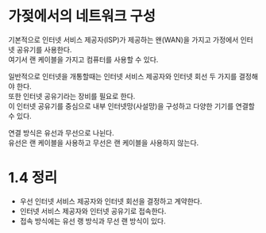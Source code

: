 # 가젖에서의 네트워크 구성
기본적으로 인터넷 서비스 제공자(ISP)가 제공하는 왠(WAN)을 가지고 가정에서 인터넷 공유기를 사용한다.  
여기서 랜 케이블을 가지고 컴퓨터를 사용할 수 있다.  

일반적으로 인터넷을 개통할때는 인터넷 서비스 제공자와 인터넷 회선 두 가지를 결정해야 한다.  
또한 인터넷 공유기라는 장비를 필요로 한다.  
이 인터넷 공유기를 중심으로 내부 인터넷망(사설망)을 구성하고 다양한 기기를 연결할 수 있다.  

연결 방식은 유선과 무선으로 나뉜다.  
유선은 랜 케이블을 사용하고 무선은 랜 케이블을 사용하지 않는다.

# 1.4 정리
- 우선 인터넷 서비스 제공자와 인터넷 회선을 결정하고 계약한다.
- 인터넷 서비스 제공자와 인터넷 공유기로 접속한다.
- 접속 방식에는 유선 랭 방식과 무선 랜 방식이 있다.
